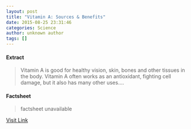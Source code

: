 ```yaml
---
layout: post
title: "Vitamin A: Sources & Benefits"
date: 2015-08-25 23:31:46
categories: Science
author: unknown author
tags: []
---
```



#### Extract
>Vitamin A is good for healthy vision, skin, bones and other tissues in the body. Vitamin A often works as an antioxidant, fighting cell damage, but it also has many other uses....

#### Factsheet
>factsheet unavailable

[Visit Link](http://www.livescience.com/51975-vitamin-a.html)


